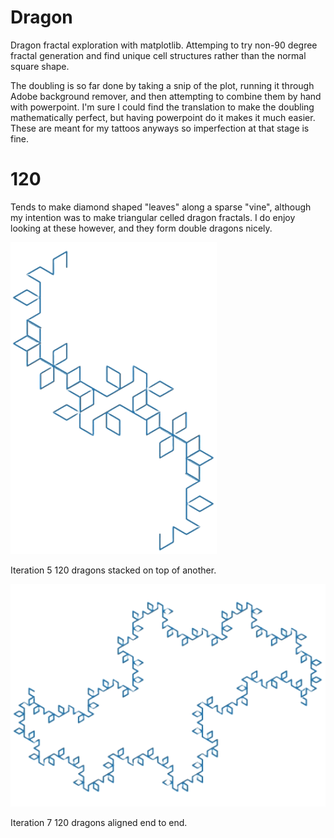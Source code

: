 # Dragon
Dragon fractal exploration with matplotlib.
Attemping to try non-90 degree fractal generation and
find unique cell structures rather than the normal square shape.

The doubling is so far done by taking a snip of the plot, running it through
Adobe background remover, and then attempting to combine them by hand with 
powerpoint. I'm sure I could find the translation to make the doubling 
mathematically perfect, but having powerpoint do it makes it much easier. 
These are meant for my tattoos anyways so imperfection at that stage is fine.

# 120
Tends to make diamond shaped "leaves" along a sparse "vine", although my intention
was to make triangular celled dragon fractals. I do enjoy looking at these however,
and they form double dragons nicely.

![Two 5th iteration 120s combined](media/120_5_double.PNG)

Iteration 5 120 dragons stacked on top of another.


![Two 7th iteration 120s combined](media/120_7_double.PNG)

Iteration 7 120 dragons aligned end to end.
